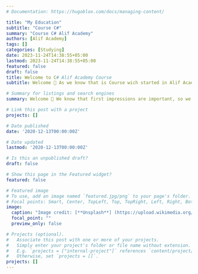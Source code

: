 ```yaml
---
# Documentation: https://hugoblox.com/docs/managing-content/

title: "My Education"
subtitle: "Course C#"
summary: "Course C# Alif Academy"
authors: [Alif Academy]
tags: []
categories: [Studying]
date: 2023-11-24T14:38:55+05:00
lastmod: 2023-11-24T14:38:55+05:00
featured: false
draft: false
title: Welcome to C# Alif Academy Course
subtitle: Welcome 👋 As we know that is Course wich started in Alif Academy, and I will post my dotigeniya in this pages

# Summary for listings and search engines
summary: Welcome 👋 We know that first impressions are important, so we've populated your new site with some initial content to help you get familiar with everything in no time.

# Link this post with a project
projects: []

# Date published
date: '2020-12-13T00:00:00Z'

# Date updated
lastmod: '2020-12-13T00:00:00Z'

# Is this an unpublished draft?
draft: false

# Show this page in the Featured widget?
featured: false

# Featured image
# To use, add an image named `featured.jpg/png` to your page's folder.
# Focal points: Smart, Center, TopLeft, Top, TopRight, Left, Right, BottomLeft, Bottom, BottomRight.
image:
  caption: "Image credit: [**Unsplash**] (https://upload.wikimedia.org/wikipedia/commons/thumb/1/1f/Official_logo_of_Alif_Bank_in_Tajikistan.png/800px-Official_logo_of_Alif_Bank_in_Tajikistan.png)"
  focal_point: ""
  preview_only: false

# Projects (optional).
#   Associate this post with one or more of your projects.
#   Simply enter your project's folder or file name without extension.
#   E.g. `projects = ["internal-project"]` references `content/project/deep-learning/index.md`.
#   Otherwise, set `projects = []`.
projects: []
---
```

